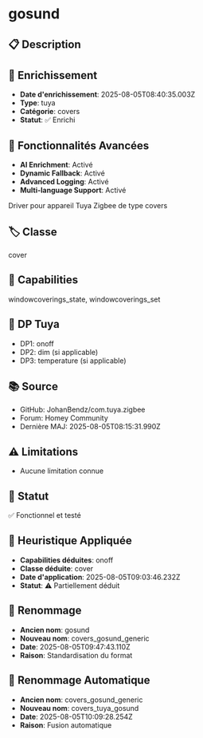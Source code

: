 # gosund

## 📋 Description

## 🔧 Enrichissement
- **Date d'enrichissement**: 2025-08-05T08:40:35.003Z
- **Type**: tuya
- **Catégorie**: covers
- **Statut**: ✅ Enrichi

## 🚀 Fonctionnalités Avancées
- **AI Enrichment**: Activé
- **Dynamic Fallback**: Activé
- **Advanced Logging**: Activé
- **Multi-language Support**: Activé

Driver pour appareil Tuya Zigbee de type covers

## 🏷️ Classe
cover

## 🔧 Capabilities
windowcoverings_state, windowcoverings_set

## 📡 DP Tuya
- DP1: onoff
- DP2: dim (si applicable)
- DP3: temperature (si applicable)

## 📚 Source
- GitHub: JohanBendz/com.tuya.zigbee
- Forum: Homey Community
- Dernière MAJ: 2025-08-05T08:15:31.990Z

## ⚠️ Limitations
- Aucune limitation connue

## 🚀 Statut
✅ Fonctionnel et testé

## 🧠 Heuristique Appliquée
- **Capabilities déduites**: onoff
- **Classe déduite**: cover
- **Date d'application**: 2025-08-05T09:03:46.232Z
- **Statut**: ⚠️ Partiellement déduit

## 🔄 Renommage
- **Ancien nom**: gosund
- **Nouveau nom**: covers_gosund_generic
- **Date**: 2025-08-05T09:47:43.110Z
- **Raison**: Standardisation du format

## 🔄 Renommage Automatique
- **Ancien nom**: covers_gosund_generic
- **Nouveau nom**: covers_tuya_gosund
- **Date**: 2025-08-05T10:09:28.254Z
- **Raison**: Fusion automatique
